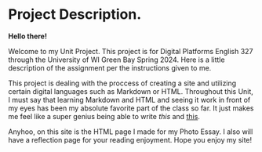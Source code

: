 # Project Description.
**Hello there!**

Welcome to my Unit Project. This project is for Digital Platforms English 327 through the University of WI Green Bay Spring 2024. Here is a little description of the assignment per the instructions given to me. 

This project is dealing with the proccess of creating a site and utilizing certain digital languages such as Markdown or HTML. Throughout this Unit, I must say that learning Markdown and HTML and seeing it work in front of my eyes has been my absolute favorite part of the class so far. It just makes me feel like a super genius being able to write _this_ and <ins>this</ins>. 

Anyhoo, on this site is the HTML page I made for my Photo Essay. I also will have a reflection page for your reading enjoyment. Hope you enjoy my site!
